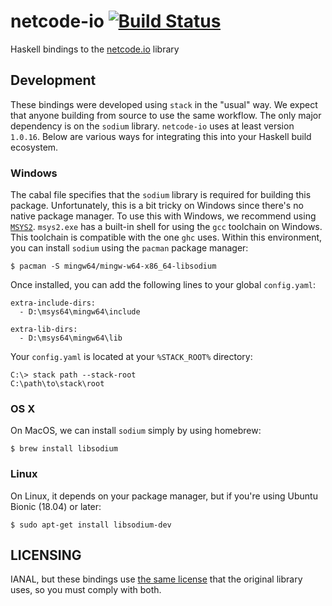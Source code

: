# netcode-io [![Build Status](https://travis-ci.org/Mokosha/netcode-io.svg?branch=master)](https://travis-ci.org/Mokosha/netcode-io)
Haskell bindings to the
[netcode.io](https://github.com/networkprotocol/netcode.io) library

## Development

These bindings were developed using `stack` in the "usual" way. We expect
that anyone building from source to use the same workflow. The only major
dependency is on the `sodium` library. `netcode-io` uses at least version
`1.0.16`. Below are various ways for integrating this into your Haskell
build ecosystem.

### Windows

The cabal file specifies that the `sodium` library is required for building
this package. Unfortunately, this is a bit tricky on Windows since there's no
native package manager. To use this with Windows, we recommend using
[`MSYS2`](https://www.msys2.org/). `msys2.exe` has a built-in shell for using
the `gcc` toolchain on Windows. This toolchain is compatible with the one `ghc`
uses. Within this environment, you can install `sodium` using the `pacman`
package manager:

```
$ pacman -S mingw64/mingw-w64-x86_64-libsodium
```

Once installed, you can add the following lines to your global `config.yaml`:

```
extra-include-dirs:
  - D:\msys64\mingw64\include

extra-lib-dirs:
  - D:\msys64\mingw64\lib
```

Your `config.yaml` is located at your `%STACK_ROOT%` directory:

```
C:\> stack path --stack-root
C:\path\to\stack\root
```

### OS X

On MacOS, we can install `sodium` simply by using homebrew:

```
$ brew install libsodium
```

### Linux

On Linux, it depends on your package manager, but if you're using Ubuntu Bionic (18.04) or later:

```
$ sudo apt-get install libsodium-dev
```

## LICENSING

IANAL, but these bindings use
[the same license](https://github.com/networkprotocol/netcode.io/blob/master/LICENCE)
that the original library uses, so you must comply with both.

